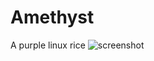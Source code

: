# Amethyst
A purple linux rice
![screenshot](https://github.com/Tricky4747/Amethyst/assets/72969144/9c57550f-131f-4853-9d6b-7f2500c9e87f)
